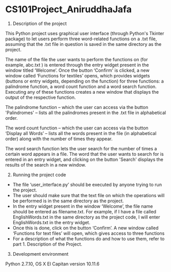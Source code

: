 # CS101Project_AniruddhaJafa

1. Description of the project

This Python project uses graphical user interface (through Python's Tkinter package) to let users perform 
three word-related functions on a .txt file, assuming that the .txt file in question is saved in the same directory as the project. 

The name of the file the user wants to perform the functions on (for example, abc.txt ) is entered through the entry widget present in the window titled ‘Welcome’. Once the button ‘Confirm' is clicked, a new window called ‘Functions for textiles’ opens, which provides widgets (buttons or entry widgets, depending on the function) for three functions: a palindrome function, a word count function and a word search function. Executing any of these functions creates a new window that displays the output of the respective function.

The palindrome function – which the user can access via the button 'Palindromes' –  lists all the palindromes present in the .txt file in alphabetical order.

The word count function – which the user can access via the button ‘Display all Words’ – lists all the words present in the file (in alphabetical order) along with the number of times they appear.

The word search function lets the user search for the number of times a certain word appears in a file. The word that the user wants to search for is entered in an entry widget, and clicking on the button 'Search' displays the results of the search in a new window. 

2. Running the project code

- The file ‘user_interface.py’ should be executed by anyone trying to run the project. 
- The user should make sure that the text file on which the operations will be performed is in the same directory as the      project.  
- In the entry widget present in the window ‘Welcome’, the file name should be entered as  filename.txt. For example, if I have a file called EnglishWords.txt in the same directory as the project code, I will enter EnglishWords.txt in the entry widget.
- Once this is done, click on the button ‘Confirm’. A new window called ‘Functions for text files’ will open, which gives access to three functions
- For a description of what the functions do and how to use them, refer to part 1. Description of the Project.  

3. Development environment

 Python 2.7.10, OS X El Capitan version 10.11.6
